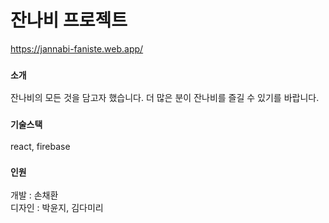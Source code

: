 # 잔나비 프로젝트

https://jannabi-faniste.web.app/

### `소개`

잔나비의 모든 것을 담고자 했습니다.
더 많은 분이 잔나비를 즐길 수 있기를 바랍니다.

### `기술스택`

react, firebase

### `인원`

개발 : 손채환  
디자인 : 박윤지, 김다미리
